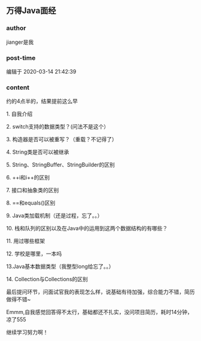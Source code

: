 ## 万得Java面经
### author 
jianger是我
### post-time 

编辑于  2020-03-14 21:42:39
### content 
<div class="post-topic-des nc-post-content">
 <p>
  约的4点半的，结果提前这么早
 </p>
 <p>
  1. 自我介绍
 </p>
 <p>
  2. switch支持的数据类型？(问法不是这个）
 </p>
 <p>
  3. 构造器是否可以被重写？（重载？不记得了）
 </p>
 <p>
  4. String类是否可以被继承
 </p>
 <p>
  5. String、StringBuffer、StringBuilder的区别
 </p>
 <p>
  6. ++i和i++的区别
 </p>
 <p>
  7. 接口和抽象类的区别
 </p>
 <p>
  8. ==和equals()区别
 </p>
 <p>
  9. Java类加载机制（还是过程，忘了。。）
 </p>
 <p>
  10. 栈和队列的区别以及在Java中的运用到这两个数据结构的有哪些？
 </p>
 <p>
  11. 用过哪些框架
 </p>
 <p>
  12. 学校是哪里，一本吗
 </p>
 <p>
  13.Java基本数据类型（我整型long给忘了。。）
 </p>
 <p>
  14. Collection与Collections的区别
 </p>
 <p>
  最后提问环节，问面试官我的表现怎么样，说基础有待加强，综合能力不错，简历做得不错~
 </p>
 <p>
  Emmm,自我感觉回答得不太行，基础都还不扎实，没问项目简历，耗时14分钟，凉了555
 </p>
 <p>
  继续学习努力啊！
 </p>
</div>
